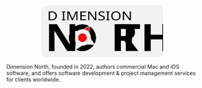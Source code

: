 <p align="center">
<img src="img/Dimension%20North%20Logo.svg" width="320">
</p>

Dimension North, founded in 2022, authors commercial Mac and iOS software, and offers software development & project management services for clients worldwide. 

